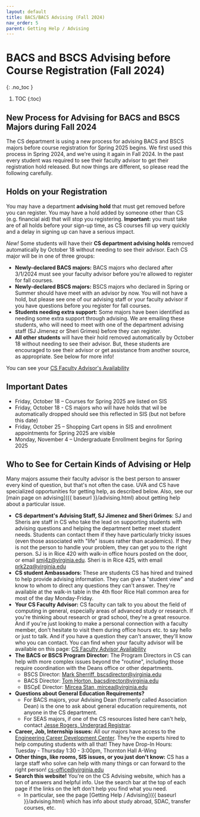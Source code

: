 ```yaml
---
layout: default
title: BACS/BACS Advising (Fall 2024)
nav_order: 5
parent: Getting Help / Advising
---
```


# BACS and BSCS Advising before Course Registration (Fall 2024)
{: .no_toc }

1. TOC
{:toc}

## New Process for Advising for BACS and BSCS Majors during Fall 2024

The CS department is using a new process for advising BACS and BSCS majors before course registration for Spring 2025 begins. We first used this process in Spring 2024, and we're using it again in Fall 2024.  In the past every student was required to see their faculty advisor to get their registration hold released. But now things are different, so please read the following carefully.

## Holds on your Registration

You may have a department __advising hold__  that must get removed before you can register. You may have a hold added by someone other than CS (e.g. financial aid) that will stop you registering. __Important:__ you must take are of all holds before your sign-up time, as CS courses fill up very quickly and a delay in signing up can have a serious impact.

*New!* Some students will have their __CS department advising holds__ removed automatically by October 18 without needing to see their advisor. Each CS major will be in one of three groups:

* __Newly-declared BACS majors:__  BACS majors who declared after 3/1/2024 must see your faculty advisor before you're allowed to register for fall courses.
* __Newly-declared BSCS majors:__  BSCS majors who declared in Spring or Summer should have meet with an advisor by now. You will not have a hold, but please see one of our advising staff or your faculty advisor if you have questions before you register for fall courses.
* __Students needing extra support:__ Some majors have been identified as needing some extra support through advising. We are emailing these students, who will need to meet with one of the department advising staff (SJ Jimenez or Sheri Grimes) before they can register.
* __All other students__ will have their hold removed automatically by October 18 without needing to see their advisor. But, these students are encouraged to see their advisor or get assistance from another source, as appropriate.  See below for more info!

You can see your [CS Faculty Advisor's Availability](https://myuva-my.sharepoint.com/:x:/g/personal/tbh3f_virginia_edu/ERsaJ2DKmNxMiN_047hwlxoBEQTMpYD2J1MSclVcwDNUTg)

## Important Dates

* Friday, October 18 – Courses for Spring 2025 are listed on SIS
* Friday, October 18 -  CS majors who will have holds that wil be automatically dropped should see this reflected in SIS (but not before this date)
* Friday, October 25 – Shopping Cart opens in SIS and enrollment appointments for Spring 2025 are visible
* Monday, November 4 – Undergraduate Enrollment begins for Spring 2025

## Who to See for Certain Kinds of Advising or Help

Many majors assume their faculty advisor is the best person to answer every kind of question, but that's not often the case. UVA and CS have specialized opportunities for getting help, as described below.  Also, see our [main page on advising]({{ baseurl }}/advising.html) about getting help about a particular issue.

* __CS department's Advising Staff, SJ Jimenez and Sheri Grimes__:  SJ and Sheris are staff in CS who take the lead on supporting students with advising questions and helping the department better meet student needs. Students can contact them if they have particularly tricky issues (even those associated with "life" issues rather than academics). If they is not the person to handle your problem, they can get you to the right person. SJ is in Rice 420 with walk-in office hours posted on the door, or email [smj4z@virginia.edu](mailto:smj4z@virginia.edu).  Sheri is in Rice 425, with email [prk2zq@virginia.edu](mailto:prk2zq@virginia.edu)
* __CS student Ambassadors:__ These are students CS has hired and trained to help provide advising information. They can give a "student view" and know to whom to direct any questions they can't answer. They're available at the walk-in table in the 4th floor Rice Hall common area for most of the day Monday-Friday.
* __Your CS Faculty Advisor:__ CS faculty can talk to you about the field of computing in general, especially areas of advanced study or research. If you're thinking about research or grad school, they're a great resource. And if you're just looking to make a personal connection with a faculty member, don't hesitate to visit them during office hours etc. to say hello or just to talk. And if you have a question they can't answer, they'll know who you can contact.  You can find when your faculty advisor will be available on this page: [CS Faculty Advisor Availability](https://myuva-my.sharepoint.com/:x:/g/personal/tbh3f_virginia_edu/ERsaJ2DKmNxMiN_047hwlxoBEQTMpYD2J1MSclVcwDNUTg)
* __The BACS or BSCS Program Director:__ The Program Directors in CS can help with more complex issues beyond the "routine", including those require coordination with the Deans office or other departments.
    * BSCS Director: [Mark Sherriff, bscsdirector@virginia.edu](mailto:bscsdirector@virginia.edu)
    * BACS Director: [Tom Horton, bacsdirector@virginia.edu](mailto:bacsdirector@virginia.edu)
    * BSCpE Director: [Mircea Stan, mircea@virginia.edu](mircea@virginia.edu)
* __Questions about General Education Requirements?__
    * For BACS majors, your Advising Dean (formerly called Association Dean) is the one to ask about general education requirements, not anyone in the CS department.
    * For SEAS majors, if one of the CS resources listed here can't help, contact [Jesse Rogers, Undergrad Registrar](jr7up@virginia.edu).
* __Career, Job, Internship issues:__ All our majors have access to the [Engineering Career Development Center](https://engineering.virginia.edu/offices-programs/center-engineering-career-development). They’re the experts hired to help computing students with all that!  They have Drop-In Hours: Tuesday - Thursday 1:30 - 3:00pm, Thornton Hall A-Wing
* __Other things, like rooms, SIS issues, or you just don't know:__ CS has a large staff who solve can help with many things or can forward to the right person! [cs-office@virginia.edu](mailto:cs-office@virginia.edu)
* __Search this website!__ You're on the CS Advising website, which has a ton of answers and helpful info. Use the search bar at the top of each page if the links on the left don't help you find what you need.
    * In particular, see the page [Getting Help / Advising]({{ baseurl }}/advising.html) which has info about study abroad, SDAC, transfer courses, etc.
